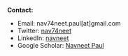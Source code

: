<p style="text-align:left" >
<b>Contact:</b>
</p>
<p style="text-align:left" >
<ul>
  <li>Email: nav74neet.paul[at]gmail.com</li>
  <li>Twitter: <a href="https://twitter.com/nav74neet">nav74neet</a></li>
  <li>LinkedIn: <a href="https://www.linkedin.com/in/navneet-paul-94a806101/">navneet</a></li>
  <li>Google Scholar: <a href="https://scholar.google.co.in/citations?hl=en&user=Wbz-jYwAAAAJ">Navneet Paul</a></li>
</ul>  
</p> 